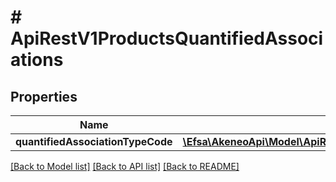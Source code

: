 # # ApiRestV1ProductsQuantifiedAssociations

## Properties

Name | Type | Description | Notes
------------ | ------------- | ------------- | -------------
**quantifiedAssociationTypeCode** | [**\Efsa\AkeneoApi\Model\ApiRestV1ProductsQuantifiedAssociationsQuantifiedAssociationTypeCode**](ApiRestV1ProductsQuantifiedAssociationsQuantifiedAssociationTypeCode.md) |  | [optional]

[[Back to Model list]](../../README.md#models) [[Back to API list]](../../README.md#endpoints) [[Back to README]](../../README.md)
